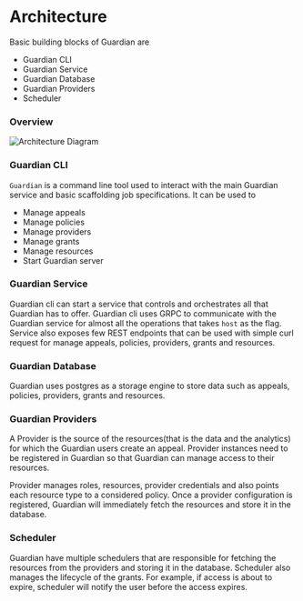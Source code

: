 # Architecture

Basic building blocks of Guardian are

- Guardian CLI
- Guardian Service
- Guardian Database
- Guardian Providers
- Scheduler

### Overview

![Architecture Diagram](/assets/guardian-architecture.svg "GuardianArchitecture")

### Guardian CLI

`Guardian` is a command line tool used to interact with the main Guardian service and basic scaffolding job
specifications. It can be used to

- Manage appeals
- Manage policies
- Manage providers
- Manage grants
- Manage resources
- Start Guardian server

### Guardian Service

Guardian cli can start a service that controls and orchestrates all that Guardian has to
offer. Guardian cli uses GRPC to communicate with the Guardian service for almost all the
operations that takes `host` as the flag. Service also exposes few REST endpoints
that can be used with simple curl request for manage appeals, policies, providers, grants and resources.


### Guardian Database

Guardian uses postgres as a storage engine to store data such as appeals, policies, 
providers, grants and resources.

### Guardian Providers

A Provider is the source of the resources(that is the data and the analytics) for which the Guardian users create an appeal. 
Provider instances need to be registered in Guardian so that Guardian can manage access to their resources.

Provider manages roles, resources, provider credentials and also points each resource type to a considered policy. 
Once a provider configuration is registered, Guardian will immediately fetch the resources and store it in the database.

### Scheduler

Guardian have multiple schedulers that are responsible for fetching the resources from the providers and storing it in the database.
Scheduler also manages the lifecycle of the grants. For example, if access is about to expire, scheduler will notify the user before the access expires.

